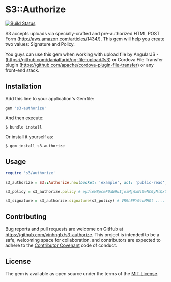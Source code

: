 # S3::Authorize

[![Build Status](https://travis-ci.org/vinhnglx/s3-authorize.svg?branch=master)](https://travis-ci.org/vinhnglx/s3-authorize)

S3 accepts uploads via specially-crafted and pre-authorized HTML POST Form (http://aws.amazon.com/articles/1434/). This gem will help you create two values: Signature and Policy.

You guys can use this gem when working with upload file by AngularJS -  (https://github.com/danialfarid/ng-file-upload#s3) or Cordova File Transfer plugin (https://github.com/apache/cordova-plugin-file-transfer) or any front-end stack.

## Installation

Add this line to your application's Gemfile:

```ruby
gem 's3-authorize'
```

And then execute:

    $ bundle install

Or install it yourself as:

    $ gem install s3-authorize

## Usage


```ruby
require 's3/authorize'

s3_authorize = S3::Authorize.new(bucket: 'example', acl: 'public-read', secret_key: '356789032', expiration: 45) # expiration option (in minutes) is optional, it defaults to 60 minutes

s3_policy = s3_authorize.policy # eyJleHBpcmF0aW9uIjoiMjAxNi0wNC0yNlQxOTozNjowNFoiLCJjb25 ....

s3_signature = s3_authorize.signature(s3_policy) # VR9hEPY0zvMHOt ....
```

## Contributing

Bug reports and pull requests are welcome on GitHub at https://github.com/vinhnglx/s3-authorize. This project is intended to be a safe, welcoming space for collaboration, and contributors are expected to adhere to the [Contributor Covenant](http://contributor-covenant.org) code of conduct.


## License

The gem is available as open source under the terms of the [MIT License](http://opensource.org/licenses/MIT).

